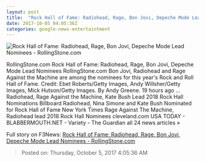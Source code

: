 ```yaml
---
layout: post
title:  "Rock Hall of Fame: Radiohead, Rage, Bon Jovi, Depeche Mode Lead Nominees - RollingStone.com"
date: 2017-10-05 04:05:36Z
categories: google-news-entertaintment
---
```


![Rock Hall of Fame: Radiohead, Rage, Bon Jovi, Depeche Mode Lead Nominees - RollingStone.com](http://img.wennermedia.com/social/bon-jovi-radiohead-rage-rrhof-dd87751d-544a-4897-88b0-54684f327660.jpg)

RollingStone.com Rock Hall of Fame: Radiohead, Rage, Bon Jovi, Depeche Mode Lead Nominees RollingStone.com Bon Jovi, Radiohead and Rage Against the Machine are among the nominees for this year's Rock and Roll Hall of Fame. Credit: Ebet Roberts/Getty Images, Andy Willsher/Getty Images, Mick Hutson/Getty Images. By Andy Greene. 19 hours ago ... Radiohead, Rage Against the Machine, Kate Bush Lead 2018 Rock Hall Nominations Billboard Radiohead, Nina Simone and Kate Bush Nominated for Rock Hall of Fame New York Times Rage Against The Machine, Radiohead lead 2018 Rock Hall Nominees cleveland.com USA TODAY - BLABBERMOUTH.NET - Variety - The Guardian all 24 news articles »


Full story on F3News: [Rock Hall of Fame: Radiohead, Rage, Bon Jovi, Depeche Mode Lead Nominees - RollingStone.com](http://www.f3nws.com/n/XJfjAB)

> Posted on: Thursday, October 5, 2017 4:05:36 AM
